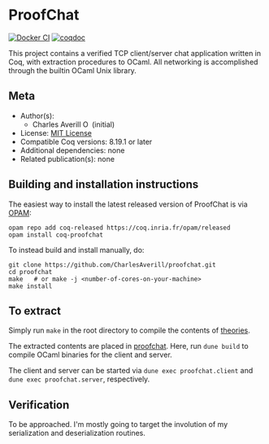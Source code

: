 <!---
This file was generated from `meta.yml`, please do not edit manually.
Follow the instructions on https://github.com/coq-community/templates to regenerate.
--->
# ProofChat

[![Docker CI][docker-action-shield]][docker-action-link]
[![coqdoc][coqdoc-shield]][coqdoc-link]

[docker-action-shield]: https://github.com/CharlesAverill/proofchat/actions/workflows/docker-action.yml/badge.svg?branch=master
[docker-action-link]: https://github.com/CharlesAverill/proofchat/actions/workflows/docker-action.yml


[coqdoc-shield]: https://img.shields.io/badge/docs-coqdoc-blue.svg
[coqdoc-link]: https://CharlesAverill.github.io/proofchat/docs/latest/coqdoc/toc.html


This project contains a verified TCP client/server chat application written in
Coq, with extraction procedures to OCaml. All networking is accomplished through
the builtin OCaml Unix library.

## Meta

- Author(s):
  - Charles Averill [<img src="https://zenodo.org/static/images/orcid.svg" height="14px" alt="ORCID logo" />](https://orcid.org/0000-0001-6614-1808) (initial)
- License: [MIT License](LICENSE)
- Compatible Coq versions: 8.19.1 or later
- Additional dependencies: none
- Related publication(s): none

## Building and installation instructions

The easiest way to install the latest released version of ProofChat
is via [OPAM](https://opam.ocaml.org/doc/Install.html):

```shell
opam repo add coq-released https://coq.inria.fr/opam/released
opam install coq-proofchat
```

To instead build and install manually, do:

``` shell
git clone https://github.com/CharlesAverill/proofchat.git
cd proofchat
make   # or make -j <number-of-cores-on-your-machine> 
make install
```


## To extract

Simply run `make` in the root directory to compile the contents of [theories](theories).

The extracted contents are placed in [proofchat](proofchat).
Here, run `dune build` to compile OCaml binaries for the client and server.

The client and server can be started via `dune exec proofchat.client`
and `dune exec proofchat.server`, respectively.

## Verification

To be approached. I'm mostly going to target the involution of my serialization
and deserialization routines.
